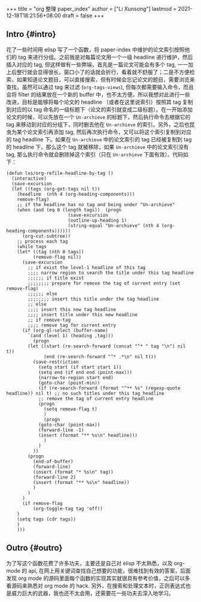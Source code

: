 +++
title = "org 整理 paper_index"
author = ["Li Xunsong"]
lastmod = 2021-12-18T18:21:56+08:00
draft = false
+++

## Intro {#intro}

花了一些时间用 elisp 写了一个函数，将 paper-index 中维护的论文索引按照他们的 tag 来进行分组。之前我是对每篇论文用一个一级 headline 进行维护，然后插入对应的 tag, 但这样做有一些弊端，首先是一篇论文可能会有多个 tag, 一一加上后整行就会显得很长，窗口小了的话就会折行，看着就不舒服了；二是不方便检索，如果知道论文题目，可以直接搜索，但有时候会忘记论文的题目，需要浏览来查找，虽然可以通过 tag 来过滤 (`org-tags-views`), 但每次都需要输入命令，而且会将 filter 的结果放在一个新的 buffer 中，也不太方便。所以我想对此进行一些改进，目标是能够将每个论文的 headline （或者在这里说索引）按照其 tag 复制到对应的以 tag 命名的一级标题下（论文的索引就变成二级标题）。在一开始添加论文的时候，可以先放在一个 `Un-archieve` 的标题下，然后执行命令去根据它的 tag 来移动到对应的分组下，同时删去他在 `Un-archieve` 的索引。另外，之后也昆虫为某个论文索引再添加 tag, 然后再次执行命令，又可以将这个索引复制到对应的 tag headline 下。如果在 `Un-archieve` 中的论文索引的 tag 已经被复制到 tag 的 headline 下，那么这个 tag 就被移除，如果 `Un-archieve` 中的论文索引没有 tag, 那么执行命令就会删除掉这个索引（只在 `Un-archieve` 下面有效）。代码如下：

```emacs-lisp
(defun lxs/org-refile-headline-by-tag ()
  (interactive)
  (save-excursion
  (let ((tags (org-get-tags nil t))
	(headline  (nth 4 (org-heading-components)))
	remove-flag)
    ;; if the headline has no tag and being under "Un-archieve"
    (when (and (eq 0 (length tags))  (progn
				       (save-excursion
				       (outline-up-heading 1)
				       (string-equal "Un-archieve" (nth 4 (org-heading-components))))))
      (org-cut-subtree))
    ;; process each tag
    (while tags
	(let* ((tag (nth 0 tags))
	      (remove-flag nil))
	  (save-excursion
	    ;; if exist the level-1 headline of this tag
	    ;;;; narrow region to search the title under this tag headline
	    ;;;;;; if title exist
	    ;;;;;;;; prepare for remove the tag of current entry (set remove-flag)
	    ;;;;;; else
	    ;;;;;;;; insert this title under the tag headline
	    ;; else
	    ;;;; insert this new tag headline
	    ;;;; insert title under this new headline
	    ;; if remove-tag
	    ;;;; remove tag for current entry
	  (if (org-ql-select (buffer-name)
		`(and (level 1) (heading ,tag)))
	      (progn
		(let ((start (re-search-forward (concat "^* " tag "\n") nil t))
		      (end (re-search-forward "^* .*\n" nil t)))
		  (save-restriction
		    (setq start (if start start 1))
		    (setq end (if end end (point-max)))
		    (narrow-to-region start end)
		    (goto-char (point-min))
		    (if (re-search-forward (format "^** %s" (regexp-quote headline)) nil t) ;; no such titles under this tag headline
			;; remove the tag of current entry headline
			(progn
			  (setq remove-flag t)
			  )
		      (progn
			(goto-char (point-max))
			(forward-line -1)
			(insert (format "** %s\n" headline)))
		      )
		    )
		  ))
	    (progn
	      (end-of-buffer)
	      (forward-line)
	      (insert (format "* %s\n" tag))
	      (forward-line 2)
	      (insert (format "** %s\n" headline))
	      )
	    )
	  )
	  (if remove-flag
	      (org-toggle-tag tag 'off))
	)
	(setq tags (cdr tags))
	)
    )))
```


## Outro {#outro}

为了写这个函数花费了许多功夫，主要还是自己对 elisp 不太熟悉，以及 org-mode 的 api, 在网上用关键词查找自己想要的功能，很难找到有效的答案，后面发现 org mode 的源码里面每个函数的实现其实就很具有参考价值，之后可以多看源码来熟悉对 org mode 的 hack. 另外，在搜索和处理文本时，正则表达式也是威力巨大的武器，我也还不太会用，还需要花一些功夫去深入地学习。